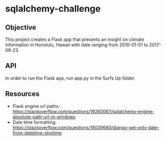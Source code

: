 # sqlalchemy-challenge

## Objective
This project creates a Flask app that presents an insight on climate information in Honolulu, Hawaii with date ranging from 2010-01-01 to 2017-08-23. 

## API
In order to run the Flask app, run app.py in the Surfs Up folder. 

## Resources
* Flask engine url paths : <https://stackoverflow.com/questions/19260067/sqlalchemy-engine-absolute-path-url-in-windows>
* Date time formatting: <https://stackoverflow.com/questions/18039680/django-get-only-date-from-datetime-strptime>
